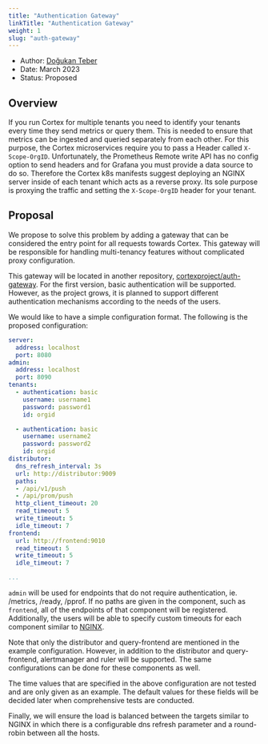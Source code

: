 ```yaml
---
title: "Authentication Gateway"
linkTitle: "Authentication Gateway"
weight: 1
slug: "auth-gateway"
---
```


- Author: [Doğukan Teber](https://github.com/dogukanteber)
- Date: March 2023
- Status: Proposed

## Overview

If you run Cortex for multiple tenants you need to identify your tenants every time they send metrics or query them. This is needed to ensure that metrics can be ingested and queried separately from each other. For this purpose, the Cortex microservices require you to pass a Header called `X-Scope-OrgID`. Unfortunately, the Prometheus Remote write API has no config option to send headers and for Grafana you must provide a data source to do so. Therefore the Cortex k8s manifests suggest deploying an NGINX server inside of each tenant which acts as a reverse proxy. Its sole purpose is proxying the traffic and setting the `X-Scope-OrgID` header for your tenant.

## Proposal

We propose to solve this problem by adding a gateway that can be considered the entry point for all requests towards Cortex. This gateway will be responsible for handling multi-tenancy features without complicated proxy configuration.

This gateway will be located in another repository, [cortexproject/auth-gateway](https://github.com/cortexproject/auth-gateway). For the first version, basic authentication will be supported. However, as the project grows, it is planned to support different authentication mechanisms according to the needs of the users.

We would like to have a simple configuration format. The following is the proposed configuration:

```yaml
server:
  address: localhost
  port: 8080
admin:
  address: localhost
  port: 8090
tenants:
  - authentication: basic
    username: username1
    password: password1
    id: orgid

  - authentication: basic
    username: username2
    password: password2
    id: orgid
distributor:
  dns_refresh_interval: 3s
  url: http://distributor:9009
  paths:
  - /api/v1/push
  - /api/prom/push
  http_client_timeout: 20
  read_timeout: 5
  write_timeout: 5
  idle_timeout: 7
frontend:
  url: http://frontend:9010
  read_timeout: 5
  write_timeout: 5
  idle_timeout: 7

...

```

`admin` will be used for endpoints that do not require authentication, ie. /metrics, /ready, /pprof. If no paths are given in the component, such as `frontend`, all of the endpoints of that component will be registered. Additionally, the users will be able to specify custom timeouts for each component similar to [NGINX](https://github.com/cortexproject/cortex-helm-chart/blob/571fc2a5f184b6b7c243bac3727503264249bfd1/templates/nginx/nginx-config.yaml#L50-L55).

Note that only the distributor and query-frontend are mentioned in the example configuration. However, in addition to the distributor and query-frontend, alertmanager and ruler will be supported. The same configurations can be done for these components as well.

The time values that are specified in the above configuration are not tested and are only given as an example. The default values for these fields will be decided later when comprehensive tests are conducted.

Finally, we will ensure the load is balanced between the targets similar to NGINX in which there is a configurable dns refresh parameter and a round-robin between all the hosts.
